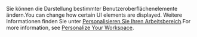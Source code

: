 <span data-ttu-id="67e3b-101">Sie können die Darstellung bestimmter Benutzeroberflächenelemente ändern.</span><span class="sxs-lookup"><span data-stu-id="67e3b-101">You can change how certain UI elements are displayed.</span></span> <span data-ttu-id="67e3b-102">Weitere Informationen finden Sie unter [Personalisieren Sie Ihren Arbeitsbereich](../ui-personalization-user.md).</span><span class="sxs-lookup"><span data-stu-id="67e3b-102">For more information, see [Personalize Your Workspace](../ui-personalization-user.md).</span></span>
